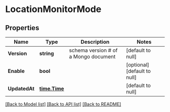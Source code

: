 # LocationMonitorMode

## Properties
Name | Type | Description | Notes
------------ | ------------- | ------------- | -------------
**Version** | **string** | schema version # of a Mongo document | [default to null]
**Enable** | **bool** |  | [optional] [default to null]
**UpdatedAt** | [**time.Time**](time.Time.md) |  | [default to null]

[[Back to Model list]](../README.md#documentation-for-models) [[Back to API list]](../README.md#documentation-for-api-endpoints) [[Back to README]](../README.md)


